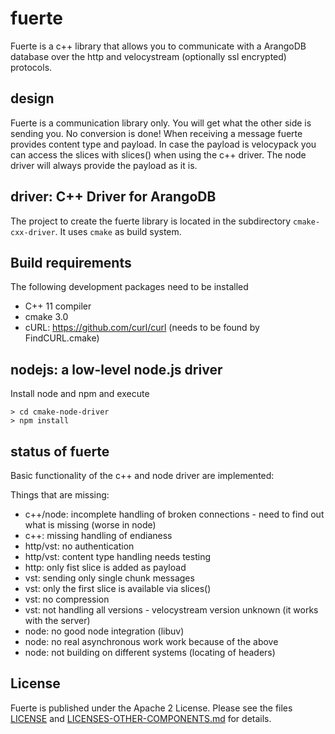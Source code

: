 # fuerte

Fuerte is a c++ library that allows you to communicate with a ArangoDB database
over the http and velocystream (optionally ssl encrypted) protocols.

## design

Fuerte is a communication library only. You will get what the other side is
sending you. No conversion is done! When receiving a message fuerte provides
content type and payload. In case the payload is velocypack you can access the
slices with slices() when using the c++ driver. The node driver will always
provide the payload as it is. 

## driver: C++ Driver for ArangoDB

The project to create the fuerte library is located in the subdirectory
`cmake-cxx-driver`. It uses `cmake` as build system.

## Build requirements

The following development packages need to be installed

- C++ 11 compiler
- cmake 3.0
- cURL: https://github.com/curl/curl (needs to be found by FindCURL.cmake)

## nodejs: a low-level node.js driver

Install node and npm and execute

```
> cd cmake-node-driver
> npm install
```

## status of fuerte

Basic functionality of the c++ and node driver are implemented:

Things that are missing:

- c++/node: incomplete handling of broken connections - need to find out what is missing (worse in node)
- c++: missing handling of endianess
- http/vst: no authentication
- http/vst: content type handling needs testing
- http: only fist slice is added as payload
- vst: sending only single chunk messages
- vst: only the first slice is available via slices()
- vst: no compression
- vst: not handling all versions - velocystream version unknown (it works with the server)
- node: no good node integration (libuv)
- node: no real asynchronous work work because of the above
- node: not building on different systems (locating of headers)

## License

Fuerte is published under the Apache 2 License. Please see
the files [LICENSE](LICENSE) and
[LICENSES-OTHER-COMPONENTS.md](LICENSES-OTHER-COMPONENTS.md)
for details.
